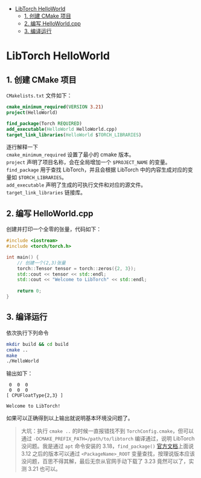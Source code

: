 - [LibTorch HelloWorld](#libtorch-helloworld)
  - [1. 创建 CMake 项目](#1-创建-cmake-项目)
  - [2. 编写 HelloWorld.cpp](#2-编写-helloworldcpp)
  - [3. 编译运行](#3-编译运行)

# LibTorch HelloWorld

## 1. 创建 CMake 项目

`CMakelists.txt` 文件如下：

```cmake 
cmake_minimum_required(VERSION 3.21)
project(HelloWorld)

find_package(Torch REQUIRED)
add_executable(HelloWorld HelloWorld.cpp)
target_link_libraries(HelloWorld $TORCH_LIBRARIES)
```
逐行解释一下  
`cmake_minimum_required` 设置了最小的 cmake 版本。  
`project` 声明了项目名称，会在全局增加一个 `$PROJECT_NAME` 的变量。  
`find_package` 用于查找 LibTorch，并且会根据 LibTorch 中的内容生成对应的变量如 `$TORCH_LIBRARIES`。  
`add_executable` 声明了生成的可执行文件和对应的源文件。  
`target_link_libraries` 链接库。


## 2. 编写 HelloWorld.cpp

创建并打印一个全零的张量，代码如下：
```cpp
#include <iostream>
#include <torch/torch.h>

int main() {
    // 创建一个(2,3)张量
    torch::Tensor tensor = torch::zeros({2, 3});
    std::cout << tensor << std::endl;
    std::cout << "Welcome to LibTorch" << std::endl;
    
    return 0;
}
```


## 3. 编译运行

依次执行下列命令

```bash
mkdir build && cd build
cmake .. 
make
./HelloWorld
```

输出如下：

```
 0  0  0
 0  0  0
[ CPUFloatType{2,3} ]

Welcome to LibTorch!
```

如果可以正确得到以上输出就说明基本环境没问题了。

> 大坑：执行 `cmake ..` 的时候一直报错找不到 `TorchConfig.cmake`，但可以通过 `-DCMAKE_PREFIX_PATH=/path/to/libtorch` 编译通过，说明 LibTorch 没问题。我是通过 `apt` 命令安装的 3.18，`find_package()` [官方文档](https://cmake.org/cmake/help/latest/command/find_package.html)上面说 3.12 之后的版本可以通过 `<PackageName>_ROOT` 变量查找，按理说版本应该没问题，百思不得其解，最后无奈从官网手动下载了 3.23 竟然可以了，实测 3.21 也可以。